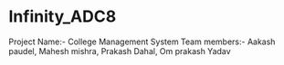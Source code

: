 # Infinity_ADC8
 Project Name:- College Management System  Team members:- Aakash paudel, Mahesh mishra, Prakash Dahal, Om prakash Yadav
